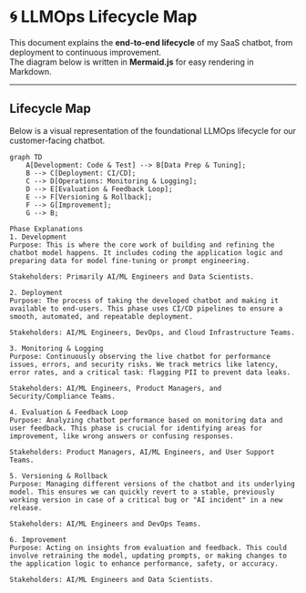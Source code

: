 # 🌀 LLMOps Lifecycle Map

This document explains the **end-to-end lifecycle** of my SaaS chatbot, from deployment to continuous improvement.  
The diagram below is written in **Mermaid.js** for easy rendering in Markdown.

---

## Lifecycle Map

Below is a visual representation of the foundational LLMOps lifecycle for our customer-facing chatbot.

```mermaid
graph TD
    A[Development: Code & Test] --> B[Data Prep & Tuning];
    B --> C[Deployment: CI/CD];
    C --> D[Operations: Monitoring & Logging];
    D --> E[Evaluation & Feedback Loop];
    E --> F[Versioning & Rollback];
    F --> G[Improvement];
    G --> B;

Phase Explanations
1. Development
Purpose: This is where the core work of building and refining the chatbot model happens. It includes coding the application logic and preparing data for model fine-tuning or prompt engineering.

Stakeholders: Primarily AI/ML Engineers and Data Scientists.

2. Deployment
Purpose: The process of taking the developed chatbot and making it available to end-users. This phase uses CI/CD pipelines to ensure a smooth, automated, and repeatable deployment.

Stakeholders: AI/ML Engineers, DevOps, and Cloud Infrastructure Teams.

3. Monitoring & Logging
Purpose: Continuously observing the live chatbot for performance issues, errors, and security risks. We track metrics like latency, error rates, and a critical task: flagging PII to prevent data leaks.

Stakeholders: AI/ML Engineers, Product Managers, and Security/Compliance Teams.

4. Evaluation & Feedback Loop
Purpose: Analyzing chatbot performance based on monitoring data and user feedback. This phase is crucial for identifying areas for improvement, like wrong answers or confusing responses.

Stakeholders: Product Managers, AI/ML Engineers, and User Support Teams.

5. Versioning & Rollback
Purpose: Managing different versions of the chatbot and its underlying model. This ensures we can quickly revert to a stable, previously working version in case of a critical bug or "AI incident" in a new release.

Stakeholders: AI/ML Engineers and DevOps Teams.

6. Improvement
Purpose: Acting on insights from evaluation and feedback. This could involve retraining the model, updating prompts, or making changes to the application logic to enhance performance, safety, or accuracy.

Stakeholders: AI/ML Engineers and Data Scientists.



